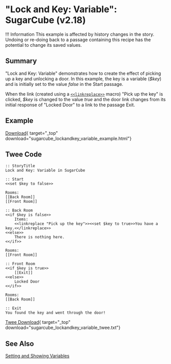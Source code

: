 # "Lock and Key: Variable": SugarCube (v2.18)

!!! Information
    This example is affected by history changes in the story. Undoing or re-doing back to a passage containing this recipe has the potential to change its saved values.

## Summary

"Lock and Key: Variable" demonstrates how to create the effect of picking up a key and unlocking a door. In this example, the key is a variable (*$key*) and is initially set to the value *false* in the Start passage.

When the link (created using a [`<<linkreplace>>`](https://www.motoslave.net/sugarcube/2/docs/#macros-macro-linkreplace) macro) "Pick up the key" is clicked, *$key* is changed to the value *true* and the door link changes from its initial response of "Locked Door" to a link to the passage Exit.

## Example

[Download](sugarcube_lockandkey_variable_example.html){ target="_top" download="sugarcube_lockandkey_variable_example.html"}

## Twee Code

```twee
:: StoryTitle
Lock and Key: Variable in SugarCube

:: Start
<<set $key to false>>

Rooms:
[[Back Room]]
[[Front Room]]

:: Back Room
<<if $key is false>>
    Items:
    <<linkreplace "Pick up the key">><<set $key to true>>You have a key.<</linkreplace>>
<<else>>
    There is nothing here.
<</if>>

Rooms:
[[Front Room]]

:: Front Room
<<if $key is true>>
    [[Exit]]
<<else>>
    Locked Door
<</if>>

Rooms:
[[Back Room]]

:: Exit
You found the key and went through the door!

```

[Twee Download](sugarcube_lockandkey_variable_twee.txt){ target="_top" download="sugarcube_lockandkey_variable_twee.txt"}

## See Also

[Setting and Showing Variables](../../settingandshowing/sugarcube/sugarcube_settingandshowing.md)
